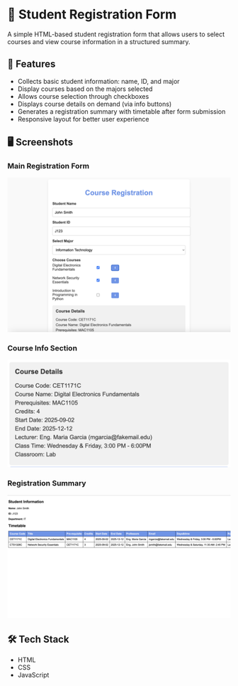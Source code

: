 # 📝 Student Registration Form

A simple HTML-based student registration form that allows users to select courses and view course information in a structured summary.

## 📌 Features

- Collects basic student information: name, ID, and major
- Display courses based on the majors selected
- Allows course selection through checkboxes
- Displays course details on demand (via info buttons)
- Generates a registration summary with timetable after form submission
- Responsive layout for better user experience

## 🖥️ Screenshots

### Main Registration Form
![Course Registration](./Screenshots/form_view.png)

### Course Info Section
![Course Details](./Screenshots/course_details.png)

### Registration Summary
![Registration Summary](./Screenshots/registration_summary.png)

## 🛠️ Tech Stack

- HTML
- CSS
- JavaScript



